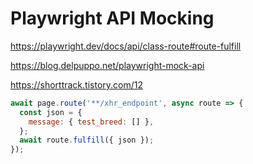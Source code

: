 # Playwright API Mocking

https://playwright.dev/docs/api/class-route#route-fulfill

https://blog.delpuppo.net/playwright-mock-api

https://shorttrack.tistory.com/12

```javascript
await page.route('**/xhr_endpoint', async route => {
  const json = {
    message: { test_breed: [] },
  };
  await route.fulfill({ json });
});
```
